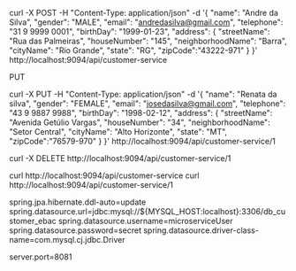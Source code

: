 curl -X POST -H "Content-Type: application/json" -d '{
        "name": "Andre da Silva",
        "gender": "MALE",
        "email": "andredasilva@gmail.com",
        "telephone": "31 9 9999 0001", 
        "birthDay": "1999-01-23",
        "address": {
                "streetName": "Rua das Palmeiras",
        	    "houseNumber": "145",
        	    "neighborhoodName": "Barra",
        	    "cityName": "Rio Grande",
        	    "state": "RG",
        	    "zipCode":"43222-971"
   		}
}' http://localhost:9094/api/customer-service

PUT

curl -X PUT -H "Content-Type: application/json" -d '{
        "name": "Renata da silva",
        "gender": "FEMALE",
        "email": "josedasilva@gmail.com",
        "telephone": "43 9 9887 9988", 
        "birthDay": "1998-02-12",
        "address": {
                "streetName": "Avenida Getúlio Vargas",
        	    "houseNumber": "34",
        	    "neighborhoodName": "Setor Central",
        	    "cityName": "Alto Horizonte",
        	    "state": "MT",
        	    "zipCode":"76579-970"
   		}
}' http://localhost:9094/api/customer-service/1

curl -X DELETE http://localhost:9094/api/customer-service/1

curl http://localhost:9094/api/customer-service
curl http://localhost:9094/api/customer-service/1


spring.jpa.hibernate.ddl-auto=update
spring.datasource.url=jdbc:mysql://${MYSQL_HOST:localhost}:3306/db_customer_ebac
spring.datasource.username=microserviceUser
spring.datasource.password=secret
spring.datasource.driver-class-name=com.mysql.cj.jdbc.Driver

server.port=8081
